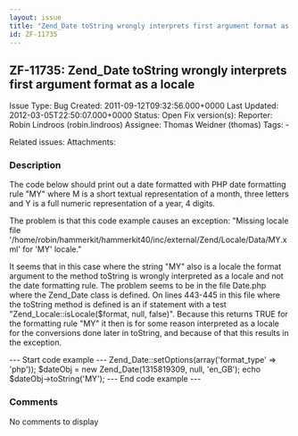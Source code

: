 ```yaml
---
layout: issue
title: "Zend_Date toString wrongly interprets first argument format as a locale"
id: ZF-11735
---
```


ZF-11735: Zend\_Date toString wrongly interprets first argument format as a locale
----------------------------------------------------------------------------------

 Issue Type: Bug Created: 2011-09-12T09:32:56.000+0000 Last Updated: 2012-03-05T22:50:07.000+0000 Status: Open Fix version(s): 
 Reporter:  Robin Lindroos (robin.lindroos)  Assignee:  Thomas Weidner (thomas)  Tags: - 
 
 Related issues: 
 Attachments: 
### Description

The code below should print out a date formatted with PHP date formatting rule "MY" where M is a short textual representation of a month, three letters and Y is a full numeric representation of a year, 4 digits.

The problem is that this code example causes an exception: "Missing locale file '/home/robin/hammerkit/hammerkit40/inc/external/Zend/Locale/Data/MY.xml' for 'MY' locale."

It seems that in this case where the string "MY" also is a locale the format argument to the method toString is wrongly interpreted as a locale and not the date formatting rule. The problem seems to be in the file Date.php where the Zend\_Date class is defined. On lines 443-445 in this file where the toString method is defined is an if statement with a test "Zend\_Locale::isLocale($format, null, false)". Because this returns TRUE for the formatting rule "MY" it then is for some reason interpreted as a locale for the conversions done later in toString, and because of that this results in the exception.

--- Start code example --- Zend\_Date::setOptions(array('format\_type' => 'php')); $dateObj = new Zend\_Date(1315819309, null, 'en\_GB'); echo $dateObj->toString('MY'); --- End code example ---

 

 

### Comments

No comments to display